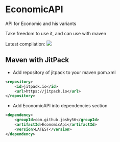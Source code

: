 # EconomicAPI
API for Economic and his variants

Take freedom to use it, and can use with maven

Latest compilation: [![](https://www.jitpack.io/v/joshy56/EconomicAPI.svg)](https://www.jitpack.io/#joshy56/EconomicAPI)
## Maven with JitPack
- Add repository of jitpack to your maven pom.xml
```xml
<repository>
    <id>jitpack.io</id>
    <url>https://jitpack.io</url>
</repository>
```
- Add EconomicAPI into dependencies section
```xml
<dependency>
    <groupId>com.github.joshy56</groupId>
    <artifactId>EconomicApi</artifactId>
    <version>LATEST</version>
</dependency>
```
